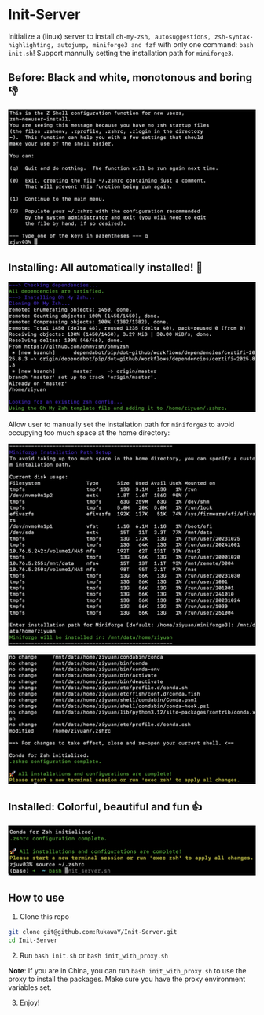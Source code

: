 # Init-Server

Initialize a (linux) server to install `oh-my-zsh, autosuggestions, zsh-syntax-highlighting, autojump, miniforge3 and fzf` with only one command: `bash init.sh`! Support mannully setting the installation path for `miniforge3`.

## Before: Black and white, monotonous and boring 👎

![](demos/before.png)

## Installing: All automatically installed! 🤖

![](demos/installing_1.png)

Allow user to manually set the installation path for `miniforge3` to avoid occupying too much space at the home directory:

![](demos/installing_2.png)

![](demos/installing_3.png)

## Installed: Colorful, beautiful and fun 👍

![](demos/installed.png)

## How to use

1. Clone this repo

```bash
git clone git@github.com:RukawaY/Init-Server.git
cd Init-Server
```

2. Run `bash init.sh` or `bash init_with_proxy.sh`

**Note**: If you are in China, you can run `bash init_with_proxy.sh` to use the proxy to install the packages. Make sure you have the proxy environment variables set.

3. Enjoy!
